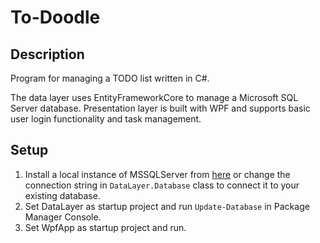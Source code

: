 # To-Doodle

## Description

Program for managing a TODO list written in C#. 

The data layer uses EntityFrameworkCore to manage a Microsoft SQL Server database. Presentation layer is built with WPF and supports basic user login functionality and task management.

## Setup

1. Install a local instance of MSSQLServer from [here](https://www.microsoft.com/en-us/sql-server/sql-server-downloads) or change the connection string in `DataLayer.Database` class to connect it to your existing database.
1. Set DataLayer as startup project and run `Update-Database` in Package Manager Console.
2. Set WpfApp as startup project and run.
